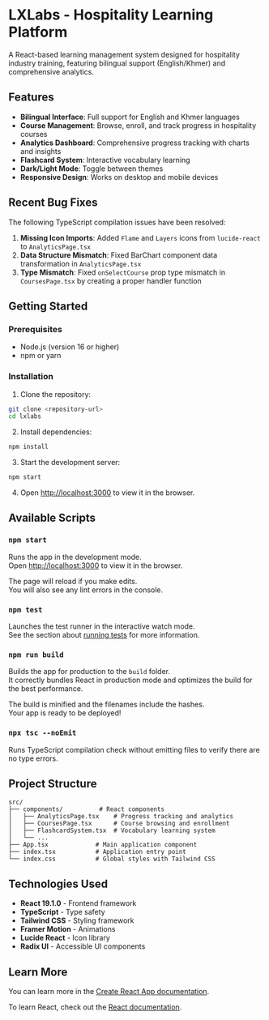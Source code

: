 # LXLabs - Hospitality Learning Platform

A React-based learning management system designed for hospitality industry training, featuring bilingual support (English/Khmer) and comprehensive analytics.

## Features

- **Bilingual Interface**: Full support for English and Khmer languages
- **Course Management**: Browse, enroll, and track progress in hospitality courses
- **Analytics Dashboard**: Comprehensive progress tracking with charts and insights
- **Flashcard System**: Interactive vocabulary learning
- **Dark/Light Mode**: Toggle between themes
- **Responsive Design**: Works on desktop and mobile devices

## Recent Bug Fixes

The following TypeScript compilation issues have been resolved:

1. **Missing Icon Imports**: Added `Flame` and `Layers` icons from `lucide-react` to `AnalyticsPage.tsx`
2. **Data Structure Mismatch**: Fixed BarChart component data transformation in `AnalyticsPage.tsx`
3. **Type Mismatch**: Fixed `onSelectCourse` prop type mismatch in `CoursesPage.tsx` by creating a proper handler function

## Getting Started

### Prerequisites

- Node.js (version 16 or higher)
- npm or yarn

### Installation

1. Clone the repository:
```bash
git clone <repository-url>
cd lxlabs
```

2. Install dependencies:
```bash
npm install
```

3. Start the development server:
```bash
npm start
```

4. Open [http://localhost:3000](http://localhost:3000) to view it in the browser.

## Available Scripts

### `npm start`

Runs the app in the development mode.\
Open [http://localhost:3000](http://localhost:3000) to view it in the browser.

The page will reload if you make edits.\
You will also see any lint errors in the console.

### `npm test`

Launches the test runner in the interactive watch mode.\
See the section about [running tests](https://facebook.github.io/create-react-app/docs/running-tests) for more information.

### `npm run build`

Builds the app for production to the `build` folder.\
It correctly bundles React in production mode and optimizes the build for the best performance.

The build is minified and the filenames include the hashes.\
Your app is ready to be deployed!

### `npx tsc --noEmit`

Runs TypeScript compilation check without emitting files to verify there are no type errors.

## Project Structure

```
src/
├── components/          # React components
│   ├── AnalyticsPage.tsx    # Progress tracking and analytics
│   ├── CoursesPage.tsx      # Course browsing and enrollment
│   ├── FlashcardSystem.tsx  # Vocabulary learning system
│   └── ...
├── App.tsx             # Main application component
├── index.tsx           # Application entry point
└── index.css           # Global styles with Tailwind CSS
```

## Technologies Used

- **React 19.1.0** - Frontend framework
- **TypeScript** - Type safety
- **Tailwind CSS** - Styling framework
- **Framer Motion** - Animations
- **Lucide React** - Icon library
- **Radix UI** - Accessible UI components

## Learn More

You can learn more in the [Create React App documentation](https://facebook.github.io/create-react-app/docs/getting-started).

To learn React, check out the [React documentation](https://reactjs.org/).

